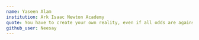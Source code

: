 ```yaml
---
name: Yaseen Alam
institution: Ark Isaac Newton Academy
quote: You have to create your own reality, even if all odds are against you.
github_user: Neesay
---
```

